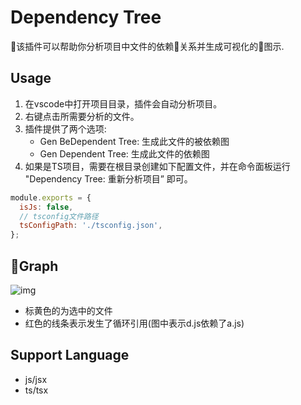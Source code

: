 # Dependency Tree
该插件可以帮助你分析项目中文件的依赖关系并生成可视化的图示.

## Usage
1. 在vscode中打开项目目录，插件会自动分析项目。
2. 右键点击所需要分析的文件。
3. 插件提供了两个选项:
    * Gen BeDependent Tree: 生成此文件的被依赖图
    * Gen Dependent Tree: 生成此文件的依赖图
4. 如果是TS项目，需要在根目录创建如下配置文件，并在命令面板运行 "Dependency Tree: 重新分析项目” 即可。
```js
module.exports = {
  isJs: false,
  // tsconfig文件路径
  tsConfigPath: './tsconfig.json',
};
```

## Graph
![img](https://km.meituan.net/118319259.png?contentId=118380009&attachmentId=118319260&originUrl=https://km.meituan.net/118319259.png&contentType=2&isDownload=false&token=9e0260f9a2*64e3da6ceedaa0fa6609c&isNewContent=false&isViewPage=true)
* 标黄色的为选中的文件
* 红色的线条表示发生了循环引用(图中表示d.js依赖了a.js)

## Support Language
* js/jsx
* ts/tsx
